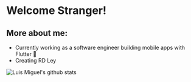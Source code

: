 # Welcome Stranger!



## More about me:

- Currently working as a software engineer building mobile apps with Flutter 📲
- Creating RD Ley  


![Luis Miguel's github stats](https://github-readme-stats.vercel.app/api/?username=luismi74&show_icons=true&title_color=5ac0a5&icon_color=79ff97&text_color=edf2f7&bg_color=151515)
